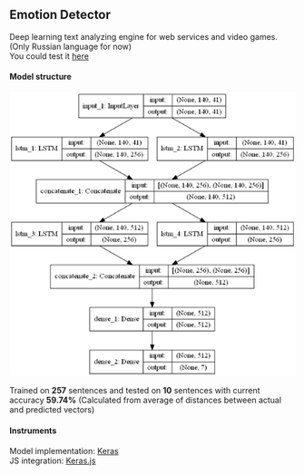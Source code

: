 ## Emotion Detector
Deep learning text analyzing engine for web services and video games.  
(Only Russian language for now)  
You could test it [here](https://guestooo.github.io/Emotion-Detector-/run_model.html)
  
  
#### Model structure
![model structure](model.png )
  
  
Trained on **257** sentences and tested on **10** sentences with current accuracy **59.74%** (Calculated from average of distances between actual and predicted vectors)

#### Instruments
Model implementation: [Keras](https://github.com/fchollet/keras)  
JS integration: [Keras.js](https://github.com/transcranial/keras-js)

